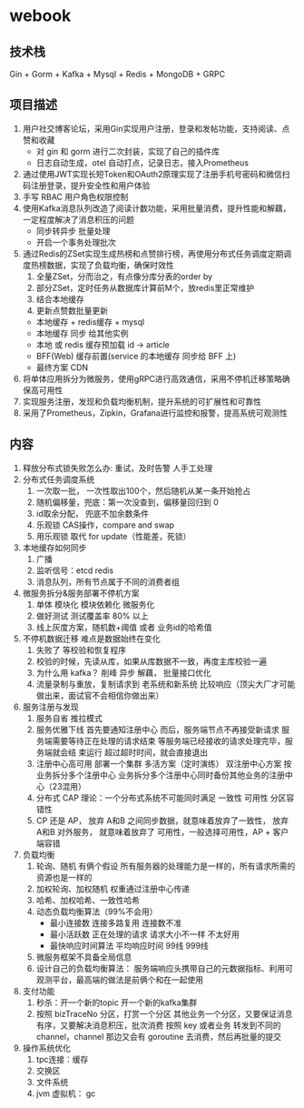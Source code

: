 # webook

## 技术栈
Gin + Gorm + Kafka + Mysql + Redis + MongoDB + GRPC

## 项目描述

1. 用户社交博客论坛，采用Gin实现用户注册，登录和发帖功能，支持阅读、点赞和收藏
   - 对 gin 和 gorm 进行二次封装，实现了自己的插件库
   - 日志自动生成，otel 自动打点，记录日志，接入Prometheus
2. 通过使用JWT实现长短Token和OAuth2原理实现了注册手机号密码和微信扫码注册登录，提升安全性和用户体验
3. 手写 RBAC 用户角色权限控制
4. 使用Kafka消息队列改造了阅读计数功能，采用批量消费，提升性能和解藕，一定程度解决了消息积压的问题
   - 同步转异步 批量处理
   - 开启一个事务处理批次
5. 通过Redis的ZSet实现生成热榜和点赞排行榜，再使用分布式任务调度定期调度热榜数据，实现了负载均衡，确保时效性
   1. 全量ZSet，分而治之，有点像分库分表的order by
   2. 部分ZSet，定时任务从数据库计算前M个，放redis里正常维护
   3. 结合本地缓存
   4. 更新点赞数批量更新
   - 本地缓存 + redis缓存 + mysql
   - 本地缓存 同步 给其他实例
   - 本地 或 redis 缓存预加载 id -> article
   - BFF(Web) 缓存前置(service 的本地缓存 同步给 BFF 上)
   - 最终方案 CDN
6. 将单体应用拆分为微服务，使用gRPC进行高效通信，采用不停机迁移策略确保高可用性
7. 实现服务注册，发现和负载均衡机制，提升系统的可扩展性和可靠性
8. 采用了Prometheus，Zipkin，Grafana进行监控和报警，提高系统可观测性

## 内容
1. 释放分布式锁失败怎么办: 重试，及时告警 人手工处理
2. 分布式任务调度系统
   1. 一次取一批， 一次性取出100个，然后随机从某一条开始抢占
   2. 随机偏移量，兜底：第一次没查到，偏移量回归到 0
   3. id取余分配， 兜底不加余数条件
   4. 乐观锁 CAS操作，compare and swap
   5. 用乐观锁 取代 for update（性能差，死锁）
3. 本地缓存如何同步
   1. 广播
   2. 监听信号：etcd redis
   3. 消息队列，所有节点属于不同的消费者组
4. 微服务拆分&服务部署不停机方案
   1. 单体 模块化 模块依赖化 微服务化
   2. 做好测试 测试覆盖率 80% 以上
   3. 线上灰度方案，随机数+阈值 或者 业务id的哈希值
5. 不停机数据迁移 难点是数据始终在变化
   1.  失败了 等校验和恢复程序
   2.  校验的时候，先读从库，如果从库数据不一致，再度主库校验一遍
   3.  为什么用 kafka？ 削峰 异步 解藕， 批量接口优化
   4.  流量录制与重放，复制请求到 老系统和新系统 比较响应（顶尖大厂才可能做出来，面试官不会相信你做出来）
6. 服务注册与发现
   1. 服务自省  推拉模式
   2. 服务优雅下线 首先要通知注册中心 而后，服务端节点不再接受新请求 服务端需要等待正在处理的请求结束 等服务端已经接收的请求处理完毕，服务端就会结
      束运行 超过超时时间，就会直接退出
   3. 注册中心高可用 部署一个集群 多活方案（定时演练） 双注册中心方案 按业务拆分多个注册中心 业务拆分多个注册中心同时备份其他业务的注册中心（23混用） 
   4. 分布式 CAP 理论：一个分布式系统不可能同时满足 一致性 可用性 分区容错性
   5. CP 还是 AP， 放弃 A和B 之间同步数据，就意味着放弃了一致性， 放弃 A和B 对外服务， 就意味着放弃了 可用性，一般选择可用性，AP + 客户端容错
7. 负载均衡
   1. 轮询、随机 有俩个假设 所有服务器的处理能力是一样的，所有请求所需的资源也是一样的
   2. 加权轮询、加权随机 权重通过注册中心传递
   3. 哈希、加权哈希、一致性哈希
   4. 动态负载均衡算法（99%不会用）
      - 最小连接数 连接多路复用 连接数不准
      - 最小活跃数 正在处理的请求 请求大小不一样 不太好用
      - 最快响应时间算法 平均响应时间 99线 999线
   5. 微服务框架不具备全局信息
   6. 设计自己的负载均衡算法： 服务端响应头携带自己的元数据指标、利用可观测平台，最高端的做法是前俩个和在一起使用
8. 支付功能
   1. 秒杀：开一个新的topic 开一个新的kafka集群
   2. 按照 bizTraceNo 分区，打赏一个分区 其他业务一个分区，又要保证消息有序，又要解决消息积压，批次消费 按照 key 或者业务 转发到不同的 channel，channel 那边又会有 goroutine 去消费，然后再批量的提交
9. 操作系统优化
   1. tpc连接：缓存
   2. 交换区
   3. 文件系统
   4. jvm 虚拟机： gc